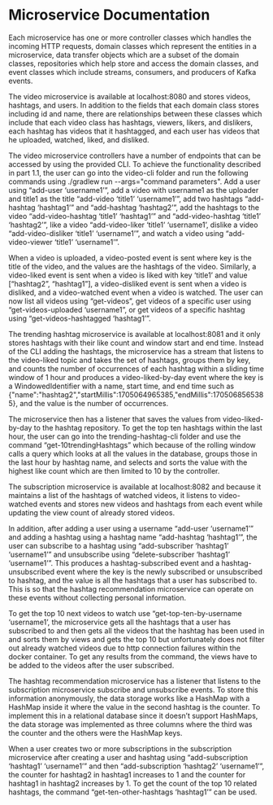 # Microservice Documentation

Each microservice has one or more controller classes which handles the incoming HTTP requests, domain classes which represent the entities in a microservice, data transfer objects which are a subset of the domain classes, repositories which help store and access the domain classes, and event classes which include streams, consumers, and producers of Kafka events. 

The video microservice is available at localhost:8080 and stores videos, hashtags, and users. In addition to the fields that each domain class stores including id and name, there are relationships between these classes which include that each video class has hashtags, viewers, likers, and dislikers, each hashtag has videos that it hashtagged, and each user has videos that he uploaded, watched, liked, and disliked. 

The video microservice controllers have a number of endpoints that can be accessed by using the provided CLI. To achieve the functionality described in part 1.1, the user can go into the video-cli folder and run the following commands using ./gradlew run --args="command parameters". Add a user using “add-user ‘username1’”, add a video with username1 as the uploader and title1 as the title “add-video ‘title1’ ‘username1’”, add two hashtags “add-hashtag ‘hashtag1’” and “add-hashtag ‘hashtag2’”, add the hashtags to the video “add-video-hashtag ‘title1’ ‘hashtag1’” and “add-video-hashtag ‘title1’ ‘hashtag2’”, like a video “add-video-liker ‘title1’ ‘username1’, dislike a video “add-video-disliker ‘title1’ ‘username1’”, and watch a video using “add-video-viewer ‘title1’ ‘username1’”.

When a video is uploaded, a video-posted event is sent where key is the title of the video, and the values are the hashtags of the video. Similarly, a video-liked event is sent when a video is liked with key ‘title1’ and value [“hashtag2”, “hashtag1”], a video-disliked event is sent when a video is disliked, and a video-watched event when a video is watched. The user can now list all videos using “get-videos”, get videos of a specific user using “get-videos-uploaded ‘username1”, or get videos of a specific hashtag using “get-videos-hashtagged ‘hashtag1’”.

The trending hashtag microservice is available at localhost:8081 and it only stores hashtags with their like count and window start and end time. Instead of the CLI adding the hashtags, the microservice has a stream that listens to the video-liked topic and takes the set of hashtags, groups them by key, and counts the number of occurrences of each hashtag within a sliding time window of 1 hour and produces a video-liked-by-day event where the key is a WindowedIdentifier with a name, start time, and end time such as {"name":"hashtag2","startMillis":1705064965385,"endMillis":1705068565385}, and the value is the number of occurrences. 

The microservice then has a listener that saves the values from video-liked-by-day to the hashtag repository. To get the top ten hashtags within the last hour, the user can go into the trending-hashtag-cli folder and use the command “get-10trendingHashtags” which because of the rolling window calls a query which looks at all the values in the database, groups those in the last hour by hashtag name, and selects and sorts the value with the highest like count which are then limited to 10 by the controller. 

The subscription microservice is available at localhost:8082 and because it maintains a list of the hashtags of watched videos, it listens to video-watched events and stores new videos and hashtags from each event while updating the view count of already stored videos. 

In addition, after adding a user using a username “add-user ‘username1’” and adding a hashtag using a hashtag name “add-hashtag ‘hashtag1’”, the user can subscribe to a hashtag using “add-subscriber ‘hashtag1’ ‘username1’” and unsubscribe using “delete-subscriber ‘hashtag1’ ‘username1’”. This produces a hashtag-subscribed event and a hashtag-unsubscribed event where the key is the newly subscribed or unsubscribed to hashtag, and the value is all the hashtags that a user has subscribed to. This is so that the hashtag recommendation microservice can operate on these events without collecting personal information. 

To get the top 10 next videos to watch use “get-top-ten-by-username ‘username1’, the microservice gets all the hashtags that a user has subscribed to and then gets all the videos that the hashtag has been used in and sorts them by views and gets the top 10 but unfortunately does not filter out already watched videos due to http connection failures within the docker container. To get any results from the command, the views have to be added to the videos after the user subscribed. 

The hashtag recommendation microservice has a listener that listens to the subscription microservice subscribe and unsubscribe events. To store this information anonymously, the data storage works like a HashMap with a HashMap inside it where the value in the second hashtag is the counter. To implement this in a relational database since it doesn’t support HashMaps, the data storage was implemented as three columns where the third was the counter and the others were the HashMap keys. 

When a user creates two or more subscriptions in the subscription microservice after creating a user and hashtag using “add-subscription ‘hashtag1’ ‘username1’” and then “add-subscription ‘hashtag2’ ‘username1’”, the counter for hashtag2 in hashtag1 increases to 1 and the counter for hashtag1 in hashtag2 increases by 1. To get the count of the top 10 related hashtags, the command “get-ten-other-hashtags ‘hashtag1’” can be used.
